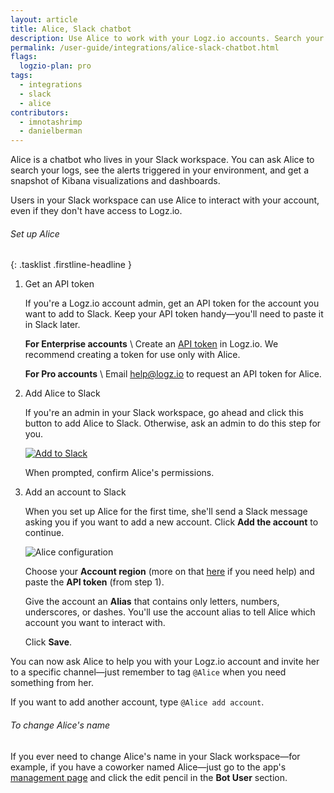 ```yaml
---
layout: article
title: Alice, Slack chatbot
description: Use Alice to work with your Logz.io accounts. Search your logs, see triggered alerts, and get snapshots of visualizations and dashboards—all right from Slack.
permalink: /user-guide/integrations/alice-slack-chatbot.html
flags:
  logzio-plan: pro
tags:
  - integrations
  - slack
  - alice
contributors:
  - imnotashrimp
  - danielberman
---
```


Alice is a chatbot who lives in your Slack workspace.
You can ask Alice to search your logs, see the alerts triggered in your environment, and get a snapshot of Kibana visualizations and dashboards.

<div class="info-box important">
  Users in your Slack workspace can use Alice to interact with your account, even if they don't have access to Logz.io.
</div>

###### Set up Alice

{: .tasklist .firstline-headline }
1. Get an API token

    If you're a Logz.io account admin, get an API token for the account you want to add to Slack.
    Keep your API token handy—you'll need to paste it in Slack later.

    **For Enterprise accounts** \\
    Create an [API token](https://app.logz.io/#/dashboard/settings/api-tokens) in Logz.io.
    We recommend creating a token for use only with Alice.

    **For Pro accounts** \\
    Email [help@logz.io](mailto:help@logz.io) to request an API token for Alice.

2. Add Alice to Slack

    If you're an admin in your Slack workspace, go ahead and click this button to add Alice to Slack.
    Otherwise, ask an admin to do this step for you.

    <a href="https://slack.com/oauth/authorize?client_id=8241711843.335794452337&amp;scope=bot">
      <img class="no-border" src="https://platform.slack-edge.com/img/add_to_slack.png" alt="Add to Slack">
    </a>

    When prompted, confirm Alice's permissions.

3. Add an account to Slack

    When you set up Alice for the first time, she'll send a Slack message asking you if you want to add a new account.
    Click **Add the account** to continue.

    ![Alice configuration]({{site.baseurl}}/images/alice/alice-config.png)

    Choose your **Account region** (more on that [here]({{site.baseurl}}/user-guide/accounts/account-region.html) if you need help) and paste the **API token** (from step 1).

    Give the account an **Alias** that contains only letters, numbers, underscores, or dashes.
    You'll use the account alias to tell Alice which account you want to interact with.

    Click **Save**.

You can now ask Alice to help you with your Logz.io account and invite her to a specific channel—just remember to tag `@Alice` when you need something from her.

If you want to add another account, type `@Alice add account`.

###### To change Alice's name

If you ever need to change Alice's name in your Slack workspace—for example, if you have a coworker named Alice—just go to the app's [management page](https://slack.com/apps/A9VPCDA9X-alice?next_id=0) and click the edit pencil in the **Bot User** section.